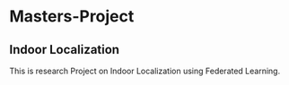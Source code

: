 # Masters-Project
## Indoor Localization 
This is research Project on Indoor Localization using Federated Learning.
